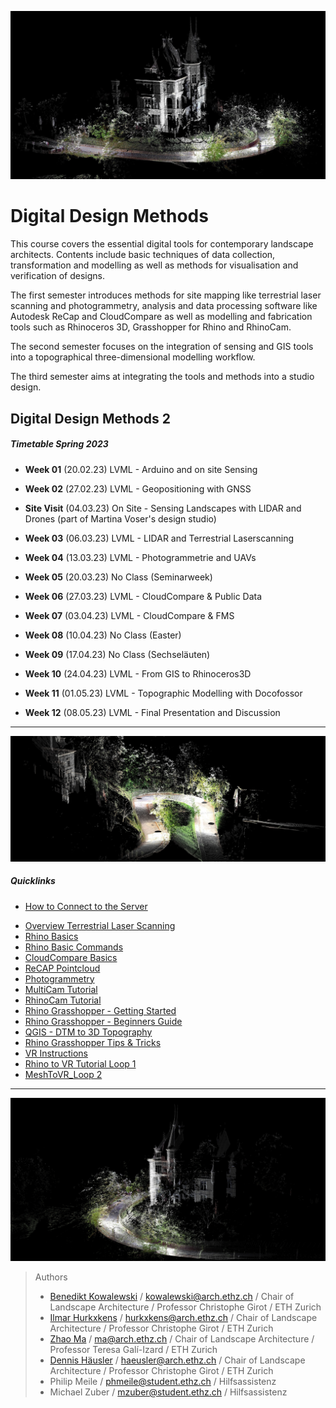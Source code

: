 
![TitleImage](./doc/00_DDMI_Perspective_I.jpg)

# Digital Design Methods

This course covers the essential digital tools for contemporary landscape architects. Contents include basic techniques of data collection, transformation and modelling as well as methods for visualisation and verification of designs.

The first semester introduces methods for site mapping like terrestrial laser scanning and photogrammetry, analysis and data processing software like Autodesk ReCap and CloudCompare as well as modelling and fabrication tools such as Rhinoceros 3D, Grasshopper for Rhino and RhinoCam.

The second semester focuses on the integration of sensing and GIS tools into a topographical three-dimensional modelling workflow.

The third semester aims at integrating the tools and methods into a studio design.

## Digital Design Methods 2

##### Timetable Spring 2023

- **Week 01** (20.02.23) LVML - Arduino and on site Sensing
- **Week 02** (27.02.23) LVML - Geopositioning with GNSS

- **Site Visit** (04.03.23) On Site - Sensing Landscapes with LIDAR and Drones (part of Martina Voser's design studio)

- **Week 03** (06.03.23) LVML - LIDAR and Terrestrial Laserscanning
- **Week 04** (13.03.23) LVML - Photogrammetrie and UAVs
- **Week 05** (20.03.23) No Class (Seminarweek)
- **Week 06** (27.03.23) LVML - CloudCompare & Public Data
- **Week 07** (03.04.23) LVML - CloudCompare & FMS
- **Week 08** (10.04.23) No Class (Easter)
- **Week 09** (17.04.23) No Class (Sechseläuten)
- **Week 10** (24.04.23) LVML - From GIS to Rhinoceros3D
- **Week 11** (01.05.23) LVML - Topographic Modelling with Docofossor
- **Week 12** (08.05.23) LVML - Final Presentation and Discussion

---

![TitleImage](./doc/00_DDMI_Perspective_II.jpg)


##### Quicklinks

- [How to Connect to the Server](06_Serveracesstutorial.md)
<!-- [History of the Site](00_History_of_the_Site.md) -->
- [Overview Terrestrial Laser Scanning](13_Terrestrial_Laser_Scanning.md)
- [Rhino Basics](01_Rhino_Tutorial.md)
- [Rhino Basic Commands](02_Rhino_Basic_Commands.md)
- [CloudCompare Basics](03_Cloudcompare_Tutorial.md)
- [ReCAP Pointcloud](04_ReCAP_Tutorial.md)
- [Photogrammetry](05_Photogrammetry.md)
- [MultiCam Tutorial](09_MultiCam_Tutorial.md)
- [RhinoCam Tutorial](10_RhinoCam_Tutorial.md)
- [Rhino Grasshopper - Getting Started](08_Grasshopper.md)
- [Rhino Grasshopper - Beginners Guide](08.1_Grasshopper_mz.md)
- [QGIS - DTM to 3D Topography](11_QGIS_Topography.md)
- [Rhino Grasshopper Tips & Tricks](12_Rhino_Grasshopper_Tips_and_Tricks.md)
- [VR Instructions](15_VR-Instructions.md)
- [Rhino to VR Tutorial Loop 1](16_RhinoToVR_Loop.md)
- [MeshToVR_Loop 2](17_MeshToVR_Loop_II.md)

---

![TitleImageII](./doc/00_DDMI_Perspective_III.jpg)

> Authors
> * [Benedikt Kowalewski](https://dfab.ch/people/benedikt-kowalewski-2) / kowalewski@arch.ethz.ch / Chair of Landscape Architecture / Professor Christophe Girot / ETH Zurich
> * [Ilmar Hurkxkens](https://ilmarhurkxkens.com/) / hurkxkens@arch.ethz.ch / Chair of Landscape Architecture / Professor Christophe Girot / ETH Zurich
> * [Zhao Ma](https://beyond-disciplines.com) / ma@arch.ethz.ch / Chair of Landscape Architecture / Professor Teresa Galí-Izard / ETH Zurich
> * [Dennis Häusler](https://girot.arch.ethz.ch/?team=dennis-hausler) / haeusler@arch.ethz.ch / Chair of Landscape Architecture / Professor Christophe Girot / ETH Zurich
> * Philip Meile / phmeile@student.ethz.ch / Hilfsassistenz
> * Michael Zuber  / mzuber@student.ethz.ch / Hilfsassistenz
